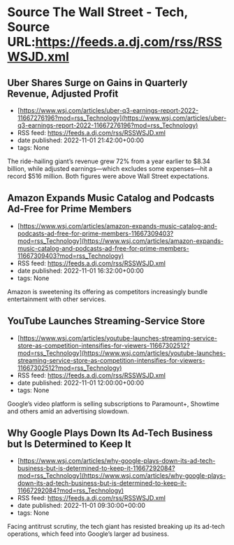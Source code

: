 # Source The Wall Street - Tech, Source URL:https://feeds.a.dj.com/rss/RSSWSJD.xml

## Uber Shares Surge on Gains in Quarterly Revenue, Adjusted Profit
 - [https://www.wsj.com/articles/uber-q3-earnings-report-2022-11667276196?mod=rss_Technology](https://www.wsj.com/articles/uber-q3-earnings-report-2022-11667276196?mod=rss_Technology)
 - RSS feed: https://feeds.a.dj.com/rss/RSSWSJD.xml
 - date published: 2022-11-01 21:42:00+00:00
 - tags: None

The ride-hailing giant’s revenue grew 72% from a year earlier to $8.34 billion, while adjusted earnings—which excludes some expenses—hit a record $516 million. Both figures were above Wall Street expectations.

## Amazon Expands Music Catalog and Podcasts Ad-Free for Prime Members
 - [https://www.wsj.com/articles/amazon-expands-music-catalog-and-podcasts-ad-free-for-prime-members-11667309403?mod=rss_Technology](https://www.wsj.com/articles/amazon-expands-music-catalog-and-podcasts-ad-free-for-prime-members-11667309403?mod=rss_Technology)
 - RSS feed: https://feeds.a.dj.com/rss/RSSWSJD.xml
 - date published: 2022-11-01 16:32:00+00:00
 - tags: None

Amazon is sweetening its offering as competitors increasingly bundle entertainment with other services.

## YouTube Launches Streaming-Service Store
 - [https://www.wsj.com/articles/youtube-launches-streaming-service-store-as-competition-intensifies-for-viewers-11667302512?mod=rss_Technology](https://www.wsj.com/articles/youtube-launches-streaming-service-store-as-competition-intensifies-for-viewers-11667302512?mod=rss_Technology)
 - RSS feed: https://feeds.a.dj.com/rss/RSSWSJD.xml
 - date published: 2022-11-01 12:00:00+00:00
 - tags: None

Google’s video platform is selling subscriptions to Paramount+, Showtime and others amid an advertising slowdown.

## Why Google Plays Down Its Ad-Tech Business but Is Determined to Keep It
 - [https://www.wsj.com/articles/why-google-plays-down-its-ad-tech-business-but-is-determined-to-keep-it-11667292084?mod=rss_Technology](https://www.wsj.com/articles/why-google-plays-down-its-ad-tech-business-but-is-determined-to-keep-it-11667292084?mod=rss_Technology)
 - RSS feed: https://feeds.a.dj.com/rss/RSSWSJD.xml
 - date published: 2022-11-01 09:30:00+00:00
 - tags: None

Facing antitrust scrutiny, the tech giant has resisted breaking up its ad-tech operations, which feed into Google’s larger ad business.

